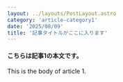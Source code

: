 ```yaml
---
layout: ../layouts/PostLayout.astro
category: 'article-category1'
date: '2025/08/09'
title: '記事タイトルがここに入ります'
---
```


#### こちらは記事1の本文です。

This is the body of article 1.
